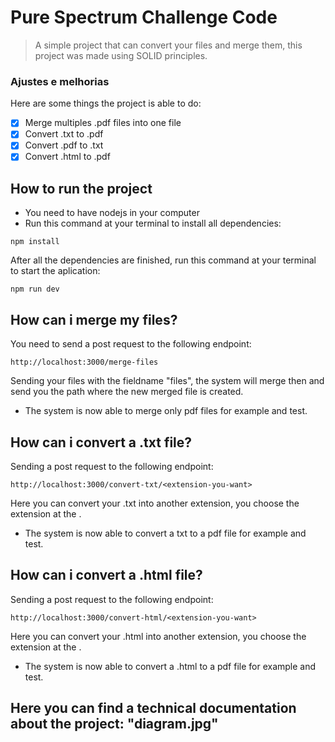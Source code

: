 # Pure Spectrum Challenge Code

> A simple project that can convert your files and merge them, this project was made using SOLID principles.

### Ajustes e melhorias

Here are some things the project is able to do:

- [x] Merge multiples .pdf files into one file
- [x] Convert .txt to .pdf
- [x] Convert .pdf to .txt
- [x] Convert .html to .pdf

## How to run the project

- You need to have nodejs in your computer
- Run this command at your terminal to install all dependencies:

```
npm install
```

After all the dependencies are finished, run this command at your terminal to start the aplication:

```
npm run dev
```

## How can i merge my files?

You need to send a post request to the following endpoint:

```
http://localhost:3000/merge-files
```

Sending your files with the fieldname "files", the system will merge then and send you the path where the new merged file is created.

- The system is now able to merge only pdf files for example and test.

## How can i convert a .txt file?

Sending a post request to the following endpoint:

```
http://localhost:3000/convert-txt/<extension-you-want>
```

Here you can convert your .txt into another extension, you choose the extension at the <extension-you-want>.

- The system is now able to convert a txt to a pdf file for example and test.

## How can i convert a .html file?

Sending a post request to the following endpoint:

```
http://localhost:3000/convert-html/<extension-you-want>
```

Here you can convert your .html into another extension, you choose the extension at the <extension-you-want>.

- The system is now able to convert a .html to a pdf file for example and test.

## Here you can find a technical documentation about the project: "diagram.jpg"
